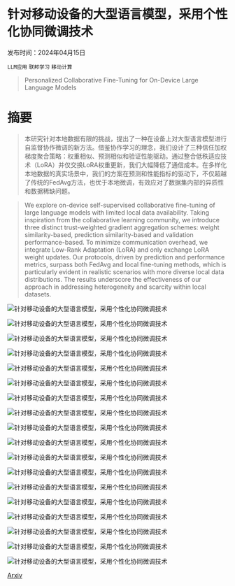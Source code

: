 # 针对移动设备的大型语言模型，采用个性化协同微调技术

发布时间：2024年04月15日

`LLM应用` `联邦学习` `移动计算`

> Personalized Collaborative Fine-Tuning for On-Device Large Language Models

# 摘要

> 本研究针对本地数据有限的挑战，提出了一种在设备上对大型语言模型进行自监督协作微调的新方法。借鉴协作学习的理念，我们设计了三种信任加权梯度聚合策略：权重相似、预测相似和验证性能驱动。通过整合低秩适应技术（LoRA）并仅交换LoRA权重更新，我们大幅降低了通信成本。在多样化本地数据的真实场景中，我们的方案在预测和性能指标的驱动下，不仅超越了传统的FedAvg方法，也优于本地微调，有效应对了数据集内部的异质性和数据稀缺问题。

> We explore on-device self-supervised collaborative fine-tuning of large language models with limited local data availability. Taking inspiration from the collaborative learning community, we introduce three distinct trust-weighted gradient aggregation schemes: weight similarity-based, prediction similarity-based and validation performance-based. To minimize communication overhead, we integrate Low-Rank Adaptation (LoRA) and only exchange LoRA weight updates. Our protocols, driven by prediction and performance metrics, surpass both FedAvg and local fine-tuning methods, which is particularly evident in realistic scenarios with more diverse local data distributions. The results underscore the effectiveness of our approach in addressing heterogeneity and scarcity within local datasets.

![针对移动设备的大型语言模型，采用个性化协同微调技术](../../../paper_images/2404.09753/x1.png)

![针对移动设备的大型语言模型，采用个性化协同微调技术](../../../paper_images/2404.09753/bar_plot.png)

![针对移动设备的大型语言模型，采用个性化协同微调技术](../../../paper_images/2404.09753/heatmap_wiki_high_theoretical.png)

![针对移动设备的大型语言模型，采用个性化协同微调技术](../../../paper_images/2404.09753/heatmap_wiki_high_weight_-1.png)

![针对移动设备的大型语言模型，采用个性化协同微调技术](../../../paper_images/2404.09753/heatmap_wiki_high_val_-1.png)

![针对移动设备的大型语言模型，采用个性化协同微调技术](../../../paper_images/2404.09753/heatmap_wiki_high_pred_-1.png)

![针对移动设备的大型语言模型，采用个性化协同微调技术](../../../paper_images/2404.09753/hyper_lr.png)

![针对移动设备的大型语言模型，采用个性化协同微调技术](../../../paper_images/2404.09753/hyper_drop.png)

![针对移动设备的大型语言模型，采用个性化协同微调技术](../../../paper_images/2404.09753/hyper_alpha.png)

![针对移动设备的大型语言模型，采用个性化协同微调技术](../../../paper_images/2404.09753/heatmap_wiki_high_weight_1_0.35_0.0_not_mask.png)

![针对移动设备的大型语言模型，采用个性化协同微调技术](../../../paper_images/2404.09753/heatmap_wiki_high_weight_2_0.35_0.0_not_mask.png)

![针对移动设备的大型语言模型，采用个性化协同微调技术](../../../paper_images/2404.09753/heatmap_wiki_high_weight_-1_0.35_0.0_not_mask.png)

![针对移动设备的大型语言模型，采用个性化协同微调技术](../../../paper_images/2404.09753/heatmap_500_local_weight_-1_0.35_0.0.png)

![针对移动设备的大型语言模型，采用个性化协同微调技术](../../../paper_images/2404.09753/heatmap_500_local_val_-1_0.35_0.0.png)

![针对移动设备的大型语言模型，采用个性化协同微调技术](../../../paper_images/2404.09753/heatmap_500_local_pred_-1_0.35_0.0.png)

![针对移动设备的大型语言模型，采用个性化协同微调技术](../../../paper_images/2404.09753/heatmap_wiki_high_weight_1_None_None_not_mask.png)

![针对移动设备的大型语言模型，采用个性化协同微调技术](../../../paper_images/2404.09753/heatmap_wiki_high_weight_2_None_None_not_mask.png)

![针对移动设备的大型语言模型，采用个性化协同微调技术](../../../paper_images/2404.09753/heatmap_wiki_high_weight_-1_None_None_not_mask.png)

[Arxiv](https://arxiv.org/abs/2404.09753)